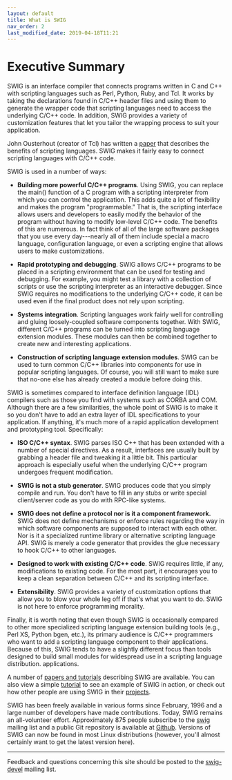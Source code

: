 ```yaml
---
layout: default
title: What is SWIG
nav_order: 2
last_modified_date: 2019-04-18T11:21
---
```


# Executive Summary

SWIG is an interface compiler that connects programs written in C and
C++ with scripting languages such as Perl, Python, Ruby, and Tcl. It
works by taking the declarations found in C/C++ header files and using
them to generate the wrapper code that scripting languages need to
access the underlying C/C++ code. In addition, SWIG provides a variety
of customization features that let you tailor the wrapping process to
suit your application.

John Ousterhout (creator of Tcl) has written a
[paper](https://www.tcl.tk/doc/scripting.html) that describes the
benefits of scripting languages. SWIG makes it fairly easy to connect
scripting languages with C/C++ code.

SWIG is used in a number of ways:

-   **Building more powerful C/C++ programs**. Using SWIG, you can
    replace the main() function of a C program with a scripting
    interpreter from which you can control the application. This adds
    quite a lot of flexibility and makes the program \"programmable.\"
    That is, the scripting interface allows users and developers to
    easily modify the behavior of the program without having to modify
    low-level C/C++ code. The benefits of this are numerous. In fact
    think of all of the large software packages that you use every
    day\-\--nearly all of them include special a macro language,
    configuration language, or even a scripting engine that allows users
    to make customizations.

-   **Rapid prototyping and debugging**. SWIG allows C/C++ programs to
    be placed in a scripting environment that can be used for testing
    and debugging. For example, you might test a library with a
    collection of scripts or use the scripting interpreter as an
    interactive debugger. Since SWIG requires no modifications to the
    underlying C/C++ code, it can be used even if the final product does
    not rely upon scripting.

-   **Systems integration**. Scripting languages work fairly well for
    controlling and gluing loosely-coupled software components together.
    With SWIG, different C/C++ programs can be turned into scripting
    language extension modules. These modules can then be combined
    together to create new and interesting applications.

-   **Construction of scripting language extension modules**. SWIG can
    be used to turn common C/C++ libraries into components for use in
    popular scripting languages. Of course, you will still want to make
    sure that no-one else has already created a module before doing
    this.

SWIG is sometimes compared to interface definition language (IDL)
compilers such as those you find with systems such as CORBA and COM.
Although there are a few similarities, the whole point of SWIG is to
make it so you don\'t have to add an extra layer of IDL specifications
to your application. If anything, it\'s much more of a rapid application
development and prototyping tool. Specifically:

-   **ISO C/C++ syntax**. SWIG parses ISO C++ that has been extended
    with a number of special directives. As a result, interfaces are
    usually built by grabbing a header file and tweaking it a little
    bit. This particular approach is especially useful when the
    underlying C/C++ program undergoes frequent modification.

-   **SWIG is not a stub generator**. SWIG produces code that you simply
    compile and run. You don\'t have to fill in any stubs or write
    special client/server code as you do with RPC-like systems.

-   **SWIG does not define a protocol nor is it a component framework.**
    SWIG does not define mechanisms or enforce rules regarding the way
    in which software components are supposed to interact with each
    other. Nor is it a specialized runtime library or alternative
    scripting language API. SWIG is merely a code generator that
    provides the glue necessary to hook C/C++ to other languages.

-   **Designed to work with existing C/C++ code**. SWIG requires little,
    if any, modifications to existing code. For the most part, it
    encourages you to keep a clean separation between C/C++ and its
    scripting interface.

-   **Extensibility**. SWIG provides a variety of customization options
    that allow you to blow your whole leg off if that\'s what you want
    to do. SWIG is not here to enforce programming morality.

Finally, it is worth noting that even though SWIG is occasionally
compared to other more specialized scripting language extension building
tools (e.g., Perl XS, Python bgen, etc.), its primary audience is C/C++
programmers who want to add a scripting language component to their
applications. Because of this, SWIG tends to have a slightly different
focus than tools designed to build small modules for widespread use in a
scripting language distribution. applications.

A number of [papers and tutorials](doc.html) describing SWIG are
available. You can also view a simple [tutorial](tutorial.html) to see
an example of SWIG in action, or check out how other people are using
SWIG in their [projects](projects.html).

SWIG has been freely available in various forms since February, 1996 and
a large number of developers have made contributions. Today, SWIG
remains an all-volunteer effort. Approximately 875 people subscribe to
the [swig](mail.html) mailing list and a public Git repository is
available at [Github](https://github.com/swig/swig). Versions of SWIG
can now be found in most Linux distributions (however, you\'ll almost
certainly want to get the latest version here).

------------------------------------------------------------------------

Feedback and questions concerning this site should be posted to the
[swig-devel](mail.html) mailing list.
